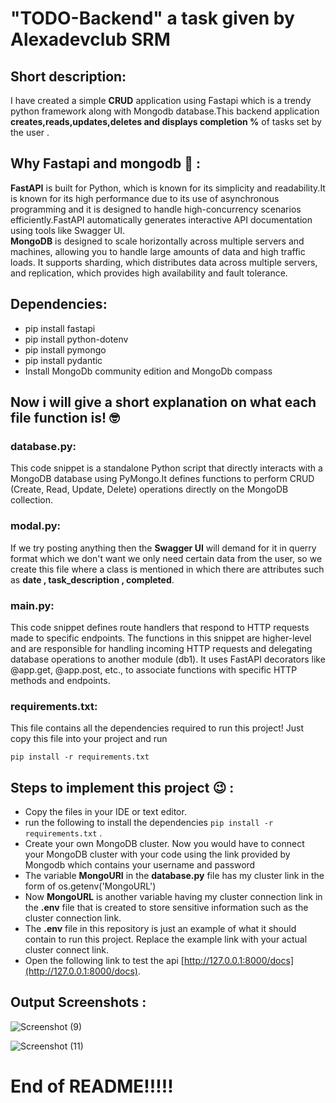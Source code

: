 # "TODO-Backend" a task given by Alexadevclub SRM

## Short description: 
I have created a simple **CRUD** application using Fastapi which is a trendy python framework along with Mongodb database.This backend application **creates,reads,updates,deletes and displays completion %** of tasks set by the user . 

## Why Fastapi and mongodb 🤔 :  
**FastAPI** is built for Python, which is known for its simplicity and readability.It is known for its high performance due to its use of asynchronous programming and it is designed to handle high-concurrency scenarios efficiently.FastAPI automatically generates interactive API documentation using tools like Swagger UI.<br>
**MongoDB** is designed to scale horizontally across multiple servers and machines, allowing you to handle large amounts of data and high traffic loads. It supports sharding, which distributes data across multiple servers, and replication, which provides high availability and fault tolerance.

## Dependencies:
* pip install fastapi
* pip install python-dotenv
* pip install pymongo
* pip install pydantic
* Install MongoDb community edition and MongoDb compass

##  Now i will give a short explanation on what each file function is! 🤓

### database.py:
This code snippet is a standalone Python script that directly interacts with a MongoDB database using PyMongo.It defines functions to perform CRUD (Create, Read, Update, Delete) operations directly on the MongoDB collection.

### modal.py: 
If we try posting anything then the **Swagger UI** will demand for it in querry format which we don't want we only need certain data from the user, so we create this file where a class is mentioned in which there are attributes such as  **date , task_description , completed**.

### main.py:
This code snippet defines route handlers that respond to HTTP requests made to specific endpoints.
The functions in this snippet are higher-level and are responsible for handling incoming HTTP requests and delegating database operations to another module (db1).
It uses FastAPI decorators like @app.get, @app.post, etc., to associate functions with specific HTTP methods and endpoints.

### requirements.txt:
This file contains all the dependencies required to run this project!
Just copy this file into your project and run 
```
pip install -r requirements.txt
```

## Steps to implement this project 😉 : 
- Copy the files in your IDE or text editor.
- run the following to install the dependencies ``` pip install -r requirements.txt ``` .
- Create your own MongoDB cluster. Now you would have to connect your MongoDB cluster with your code using the link provided by Mongodb which contains your username and password
- The variable **MongoURI** in the **database.py** file has my cluster link in the form of os.getenv('MongoURL')
- Now **MongoURL** is another variable having my cluster connection link in the **.env** file that is created to store sensitive information such as the cluster connection link.
- The **.env** file in this repository is just an example of what it should contain to run this project. Replace the example link with your actual cluster connect link.
- Open the following link to test the api [http://127.0.0.1:8000/docs](http://127.0.0.1:8000/docs).

 ## Output Screenshots : 
 ![Screenshot (9)](https://github.com/SamayMody/TODO-Backend/assets/113875363/fd16dd41-8922-4847-8682-0659cf5787d3) <br>

 
![Screenshot (11)](https://github.com/SamayMody/TODO-Backend/assets/113875363/8da6b62c-a923-4e4a-aee9-f5c96046f414) <br>




# End of README!!!!!





